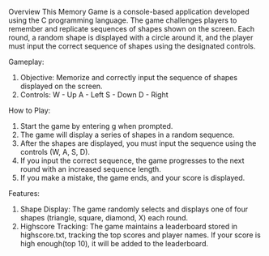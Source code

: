 Overview
This Memory Game is a console-based application developed using the C programming language. The game challenges players to remember and replicate sequences of shapes shown on the screen. Each round, a random shape is displayed with a circle around it, and the player must input the correct sequence of shapes using the designated controls.

Gameplay:
1. Objective: Memorize and correctly input the sequence of shapes displayed on the screen.
2. Controls:
    W - Up
    A - Left
    S - Down
    D - Right

How to Play:
1. Start the game by entering g when prompted.
2. The game will display a series of shapes in a random sequence.
3. After the shapes are displayed, you must input the sequence using the controls (W, A, S, D).
4. If you input the correct sequence, the game progresses to the next round with an increased sequence length.
5. If you make a mistake, the game ends, and your score is displayed.

Features:
1. Shape Display: The game randomly selects and displays one of four shapes (triangle, square, diamond, X) each round.
2. Highscore Tracking: The game maintains a leaderboard stored in highscore.txt, tracking the top scores and player names. If your score is high enough(top 10), it will be added to the leaderboard.
